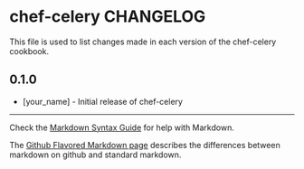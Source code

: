 chef-celery CHANGELOG
=====================

This file is used to list changes made in each version of the chef-celery cookbook.

0.1.0
-----
- [your_name] - Initial release of chef-celery

- - -
Check the [Markdown Syntax Guide](http://daringfireball.net/projects/markdown/syntax) for help with Markdown.

The [Github Flavored Markdown page](http://github.github.com/github-flavored-markdown/) describes the differences between markdown on github and standard markdown.
